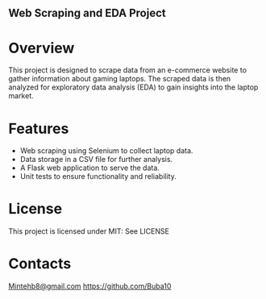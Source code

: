 ## Web Scraping and EDA Project

# Overview

This project is designed to scrape data from an e-commerce website to gather information about gaming laptops. The scraped data is then analyzed for exploratory data analysis (EDA) to gain insights into the laptop market.

# Features

- Web scraping using Selenium to collect laptop data.
- Data storage in a CSV file for further analysis.
- A Flask web application to serve the data.
- Unit tests to ensure functionality and reliability.

# License

This project is licensed under MIT: See LICENSE

# Contacts

Mintehb8@gmail.com
https://github.com/Buba10
